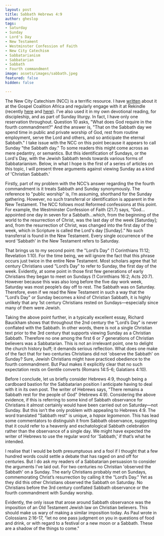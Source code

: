 ```yaml
---
layout: post
title: Sabbath Hebrews 4:9
author: gheslop
tags:
- Saturday
- Sunday
- Lord's Day
- New Testament
- Westminster Confession of Faith
- New City Catechism
- Sabbatarianism
- Sabbatarian
- Sabbath
- Fourth commandment
image: assets/images/sabbath.jpeg
featured: false
hidden: false

---
```

The New City Catechism (NCC) is a terrific resource. I have [written](https://africa.thegospelcoalition.org/article/the-new-city-catechism-in-africa/ "NCC in Africa") about it at the Gospel Coalition Africa and regularly engage with it at Rekindle (recently [here](https://rekindle.co.za/content/2020-05-05-doodle-where-is-the-love "Where is the Love?") and [here](https://rekindle.co.za/content/2020-11-05-personality-test "Personality Tests and Types")). I’ve also used it in my own devotional reading, for discipleship, and as part of Sunday liturgy. In fact, I have only one reservation throughout. Question 10 asks, "What does God require in the fourth commandment?" And the answer is, "That on the Sabbath day we spend time in public and private worship of God, rest from routine employment, serve the Lord and others, and so anticipate the eternal Sabbath." I take issue with the NCC on this point because it appears to call Sunday "the Sabbath day." To some readers this might come across as mere pedantry, or semantics. But this identification of Sundays, or the Lord's Day, with the Jewish Sabbath tends towards various forms of Sabbatarianism. Below, in what I hope is the first of a series of articles on this topic, I will present three arguments against viewing Sunday as a kind of 'Christian Sabbath.'

Firstly, part of my problem with the NCC’s answer regarding the the fourth commandment is it treats Sabbath and Sunday synonymously. The reference to "public worship" is, I’m assuming, shorthand for the Sunday gathering. However, no such transferral or identification is apparent in the New Testament. The NCC follows most Reformed confessions at this point. For example, the Westminster Confession of Faith (21.7) says, “God…appointed one day in seven for a Sabbath…which, from the beginning of the world to the resurrection of Christ, was the last day of the week \[Saturday\]; and, from the resurrection of Christ, was changed into the first day of the week, which in Scripture is called the Lord's day \[Sunday\].” No such transferral is found in the New Testament. Every single occurrence of the word 'Sabbath' in the New Testament refers to Saturday.

That brings us to my second point: the "Lord’s Day" (1 Corinthians 11:12; Revelation 1:10). For the time being, we will ignore the fact that this phrase occurs just twice in the entire New Testament. Most scholars agree that 1st century Christians used "Lord’s Day" to refer to Sunday, the first day of the week. Evidently, at some point in those first few generations of early Christians they began to meet on Sundays (1 Corinthians 16:2; Acts 20:7). However because this was also long before the five day work week, Saturday was most people’s day off to rest. The Sabbath was on Saturday. Therefore, even if we read the New Testament in such a way that the "Lord’s Day" or Sunday becomes a kind of Christian Sabbath, it is highly unlikely that any 1st century Christians rested on Sundays—especially since many of them were Jewish.

Taking the above point further, in a typically excellent essay, Richard Bauckham shows that throughout the 2nd century the "Lord’s Day" is never conflated with the Sabbath. In other words, there is not a single Christian text prior to the 3rd century that supports viewing Sunday as a Christian Sabbath. Therefore no one among the first 6 or 7 generations of Christian believers was a Sabbatarian. This is not an irrelevant point, one to delight the church history buff; it demands serious reflection. What does one make of the fact that for two centuries Christians did not 'observe the Sabbath' on Sunday? Sure, Jewish Christians might have practiced obedience to the fourth commandment. But Paul makes it explicitly clear that no such expectation rests on Gentile converts (Romans 14:5-6; Galatians 4:10).

Before I conclude, let us briefly consider Hebrews 4:9, though being a cardboard bastion for the Sabbatarian position I anticipate having to deal with it in its own post. The writer of Hebrews says, "There remains a Sabbath rest for the people of God" (Hebrews 4:9). Considering the above evidence, if this is referring to some kind of Sabbath observance for Christians it almost certainly would have been carried out on Saturday—not Sunday. But this isn’t the only problem with appealing to Hebrews 4:9. The word translated "Sabbath rest" is unique, a _hapax legomenon_. This has lead some commentators to distinguish it from Sabbath observance, suggesting that it could refer to a heavenly and eschatological Sabbath celebration rather than the observance of a single day. We might have expected the writer of Hebrews to use the regular word for 'Sabbath,' if that’s what he intended.

I realise that I would be both presumptuous and a fool if I thought that a few hundred words could settle a debate that has raged on and off for centuries. But I do ask my readers of a Sabbatarian persuasion to consider the arguments I’ve laid out. For two centuries no Christian 'observed the Sabbath' on a Sunday. The early Christians probably met on Sundays, commemorating Christ’s resurrection by calling it the "Lord’s Day." Yet as they did this other Christians observed the Sabbath on Saturday. No Christians before the 3rd century conflated Sabbath observance or the fourth commandment with Sunday worship.

Evidently, the only issue that arose around Sabbath observance was the imposition of an Old Testament Jewish law on Christian believers. This should make us wary of making a similar imposition today. As Paul wrote in Colossians 2:16-17, "let no one pass judgment on you in questions of food and drink, or with regard to a festival or a new moon or a Sabbath. These are a shadow of the things to come."
